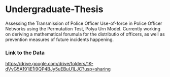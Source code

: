 # Undergraduate-Thesis
 Assessing the Transmission of Police Officer Use-of-force in Police Officer Networks using the Permutation Test, Polya Urn Model. Currently working on deriving a mathematical forumula for the distributio of officers, as well as prevention measures of future incidents happening.

### Link to the Data
https://drive.google.com/drive/folders/1K-dVvG5A191jE1i9QP4BJy5uEBuU1LJC?usp=sharing
